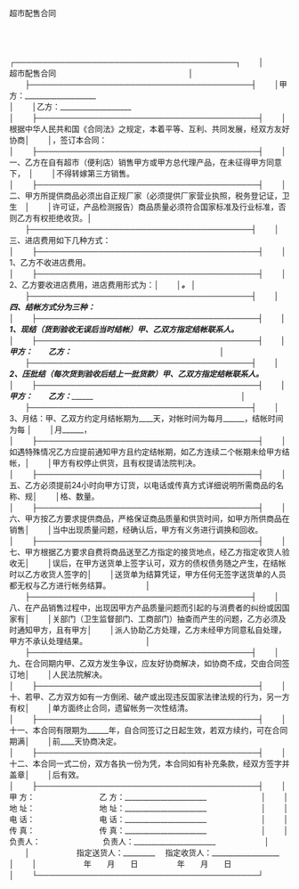 



超市配售合同



 

　　


　　
　　
　　
　　┌────────────────────────────────────────┐
　　│　　　　　　　　　　　　　　　　　超市配售合同　　　　　　　　　　　　　　　　　│
　　├────────────────────────────────────────┤
　　│甲方：____________________　　　　　　　　　　　　　　　　　　　　　　　　　　　│
　　│乙方：____________________　　　　　　　　　　　　　　　　　　　　　　　　　　　│
　　├────────────────────────────────────────┤
　　│　　根据中华人民共和国《合同法》之规定，本着平等、互利、共同发展，经双方友好协商│
　　│，签订本合同：　　　　　　　　　　　　　　　　　　　　　　　　　　　　　　　　　│
　　├────────────────────────────────────────┤
　　│　　一、乙方在自有超市（便利店）销售甲方或甲方总代理产品，在未征得甲方同意下，　│
　　│不得转嫁第三方销售。　　　　　　　　　　　　　　　　　　　　　　　　　　　　　　│
　　├────────────────────────────────────────┤
　　│　　二、甲方所提供商品必须出自正规厂家（必须提供厂家营业执照，税务登记证，卫生　│
　　│许可证，产品检测报告）商品质量必须符合国家标准及行业标准，否则乙方有权拒绝收货。│
　　├────────────────────────────────────────┤
　　│　　三、进店费用如下几种方式：　　　　　　　　　　　　　　　　　　　　　　　　　│
　　├────────────────────────────────────────┤
　　│　　1、乙方不收进店费用。　　　　　　　　　　　　　　　　　　　　　　　　　　　 │
　　├────────────────────────────────────────┤
　　│　　2、乙方要收进店费用，进店费用形式为：_______________________________________│
　　│_____________________________________________________________________________。 │
　　├────────────────────────────────────────┤
　　│　　四、结帐方式分为三种：　　　　　　　　　　　　　　　　　　　　　　　　　　　│
　　├────────────────────────────────────────┤
　　│　　1、现结（货到验收无误后当时结帐）甲、乙双方指定结帐联系人。　　　　　　　　 │
　　├────────────────────────────────────────┤
　　│　　甲方：___________　　乙方：___________　　　　　　　　　　　　　　　　　　　│
　　├────────────────────────────────────────┤
　　│　　2、压批结（每次货到验收后结上一批货款）甲、乙双方指定结帐联系人。　　　　　 │
　　├────────────────────────────────────────┤
　　│　　甲方：___________　　乙方：___________　　　　　　　　　　　　　　　　　　　│
　　├────────────────────────────────────────┤
　　│　　3、月结：甲、乙双方约定月结帐期为____天，对帐时间为每月______，结帐时间为每 │
　　│月______，　　　　　　　　　　　　　　　　　　　　　　　　　　　　　　　　　　　│
　　├────────────────────────────────────────┤
　　│　　如遇特殊情况乙方应提前通知甲方且约定结帐期，如乙方连续二个帐期未给甲方结帐，│
　　│甲方有权停止供货，且有权提请法院判决。　　　　　　　　　　　　　　　　　　　　　│
　　├────────────────────────────────────────┤
　　│　　五、乙方必须提前24小时向甲方订货，以电话或传真方式详细说明所需商品的名称、规│
　　│格、数量。　　　　　　　　　　　　　　　　　　　　　　　　　　　　　　　　　　　│
　　├────────────────────────────────────────┤
　　│　　六、甲方按乙方要求提供商品，严格保证商品质量和供货时间，如甲方所供商品在销售│
　　│当中出现质量问题，经确认后，甲方有义务进行调换和回收。　　　　　　　　　　　　　│
　　├────────────────────────────────────────┤
　　│　　七、甲方根据乙方要求自费将商品送至乙方指定的接货地点，经乙方指定收货人验收无│
　　│误后，在甲方送货单上签字认可，双方的债权债务随之产生，在结帐时以乙方收货人签字的│
　　│送货单为结算凭证，甲方任何无签字送货单的人员都无权与乙方进行帐务结算。　　　　　│
　　├────────────────────────────────────────┤
　　│　　八、在产品销售过程中，出现因甲方产品质量问题而引起的与消费者的纠纷或因国家有│
　　│关部门（卫生监督部门、工商部门）抽查而产生的问题，乙方必须及时通知甲方，且有甲方│
　　│派人协助乙方处理，乙方未经甲方同意私自处理，甲方不承认处理结果。　　　　　　　　│
　　├────────────────────────────────────────┤
　　│　　九、在合同期内甲、乙双方发生争议，应友好协商解决，如协商不成，交由合同签订地│
　　│人民法院解决。　　　　　　　　　　　　　　　　　　　　　　　　　　　　　　　　　│
　　├────────────────────────────────────────┤
　　│　　十、若甲、乙方双方如有一方倒闭、破产或出现违反国家法律法规的行为，另一方有权│
　　│单方面终止合同，遗留帐务一次性结清。　　　　　　　　　　　　　　　　　　　　　　│
　　├────────────────────────────────────────┤
　　│　　十一、本合同有限期为______年，自合同签订之日起生效，若双方续约，可在合同期满│
　　│前____天协商决定。　　　　　　　　　　　　　　　　　　　　　　　　　　　　　　　│
　　├────────────────────────────────────────┤
　　│　　十二、本合同一式二份，双方各执一份为凭，本合同如有补充条款，经双方签字并盖章│
　　│后有效。　　　　　　　　　　　　　　　　　　　　　　　　　　　　　　　　　　　　│
　　├────────────────────────────────────────┤
　　│　　　　　　甲 方：　　　　　　　　 乙 方：_______________________　　　　　　　│
　　│　　　　　　地 址：　　　　　　　　 地 址：_______________________　　　　　　　│
　　│　　　　　　电 话：　　　　　　　　 电 话：_______________________　　　　　　　│
　　│　　　　　　传 真：　　　　　　　　 传 真：_______________________　　　　　　　│
　　│　　　　　　负责人：　　　　　　　　负责人：_______________________　　　　　　 │
　　│　　　　　　指定送货人：_________　 指定收货人：___________________　　　　　　 │
　　│　　　　　　年　　月　　日　　　　　年　　月　　日　　　　　　　　　　　　　　　│
　　└────────────────────────────────────────┘
　　
